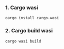 ### 1. Cargo wasi
```shell
cargo install cargo-wasi
```

### 2. Cargo build wasi
```shell
cargo wasi build
```